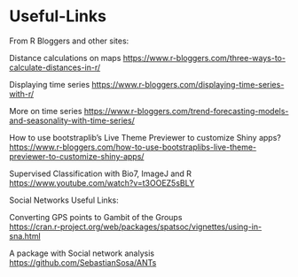 # Useful-Links
From R Bloggers and other sites:

Distance calculations on maps
https://www.r-bloggers.com/three-ways-to-calculate-distances-in-r/

Displaying time series
https://www.r-bloggers.com/displaying-time-series-with-r/

More on time series
https://www.r-bloggers.com/trend-forecasting-models-and-seasonality-with-time-series/

How to use bootstraplib’s Live Theme Previewer to customize Shiny apps?
https://www.r-bloggers.com/how-to-use-bootstraplibs-live-theme-previewer-to-customize-shiny-apps/

Supervised Classification with Bio7, ImageJ and R
https://www.youtube.com/watch?v=t3OOEZ5sBLY




Social Networks Useful Links:

Converting GPS points to Gambit of the Groups   
https://cran.r-project.org/web/packages/spatsoc/vignettes/using-in-sna.html

A package with Social network analysis
https://github.com/SebastianSosa/ANTs
